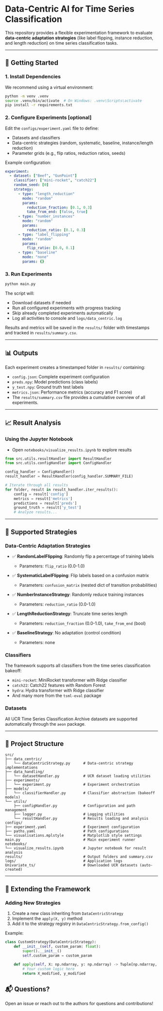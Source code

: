 # Data-Centric AI for Time Series Classification

This repository provides a flexible experimentation framework to evaluate **data-centric adaptation strategies** (like label flipping, instance reduction, and length reduction) on time series classification tasks.

---
## 🚀 Getting Started

### 1. Install Dependencies

We recommend using a virtual environment:

```bash
python -m venv .venv
source .venv/bin/activate  # On Windows: .venv\Scripts\activate
pip install -r requirements.txt
```

### 2. Configure Experiments [optional]

Edit the `configs/experiment.yaml` file to define:

- Datasets and classifiers
- Data-centric strategies (random, systematic, baseline, instance/length reduction)
- Parameter grids (e.g., flip ratios, reduction ratios, seeds)

Example configuration:

```yaml
experiment:
  - dataset: ["Beef", "GunPoint"]
    classifier: ["mini-rocket", "catch22"]
    random_seed: [0]
    strategy:
      - type: "length_reduction"
        mode: "random"
        params:
          reduction_fraction: [0.1, 0.3]
          take_from_end: [false, true]
      - type: "number_instances"
        mode: "random"
        params:
          reduction_ratio: [0.1, 0.3]
      - type: "label_flipping"
        mode: "random"
        params:
          flip_ratio: [0.0, 0.1]
      - type: "baseline"
        mode: "none"
        params: {}
```

### 3. Run Experiments

```bash
python main.py
```

The script will:
- Download datasets if needed
- Run all configured experiments with progress tracking
- Skip already completed experiments automatically
- Log all activities to console and `logs/data_centric.log`

Results and metrics will be saved in the `results/` folder with timestamps and tracked in `results/summary.csv`.

---

## 📊 Outputs

Each experiment creates a timestamped folder in `results/` containing:
- `config.json`: Complete experiment configuration
- `preds.npy`: Model predictions (class labels)
- `y_test.npy`: Ground truth test labels
- `metrics.json`: Performance metrics (accuracy and F1 score)
- The `results/summary.csv` file provides a cumulative overview of all experiments.

---

## 📈 Result Analysis

### Using the Jupyter Notebook
- Open `notebooks/visualize_results.ipynb` to explore results

```python
from src.utils.resultHandler import ResultHandler
from src.utils.configHandler import ConfigHandler

config_handler = ConfigHandler()
result_handler = ResultHandler(config_handler.SUMMARY_FILE)

# Iterate through all results
for folder, result in result_handler.iter_results():
    config = result['config']
    metrics = result['metrics'] 
    predictions = result['preds']
    ground_truth = result['y_test']
    # Analyze results...
```

---

## 🧪 Supported Strategies

### Data-Centric Adaptation Strategies

- ✅ **RandomLabelFlipping**: Randomly flip a percentage of training labels
  - Parameters: `flip_ratio` (0.0-1.0)
  
- ✅ **SystematicLabelFlipping**: Flip labels based on a confusion matrix
  - Parameters: `confusion_matrix` (nested dict of transition probabilities)
  
- ✅ **NumberInstanceStrategy**: Randomly reduce training instances
  - Parameters: `reduction_ratio` (0.0-1.0)
  
- ✅ **LengthReductionStrategy**: Truncate time series length
  - Parameters: `reduction_fraction` (0.0-1.0), `take_from_end` (bool)
  
- ✅ **BaselineStrategy**: No adaptation (control condition)
  - Parameters: none

### Classifiers
The framework supports all classifiers from the time series classification bakeoff:
- `mini-rocket`: MiniRocket transformer with Ridge classifier
- `catch22`: Catch22 features with Random Forest
- `hydra`: Hydra transformer with Ridge classifier
- And many more from the `tsml-eval` package

### Datasets
All UCR Time Series Classification Archive datasets are supported automatically through the `aeon` package.

---

## 📁 Project Structure


```plaintext
src/
├── data_centric/
│   └── dataCentricStrategy.py      # Data-centric strategy implementations
├── data_handling/
│   └── datasetHandler.py           # UCR dataset loading utilities
├── experiments/
│   └── experiment.py               # Experiment orchestration
├── models/
│   └── classifierHandler.py        # Classifier abstraction (bakeoff models)
└── utils/
    ├── configHandler.py            # Configuration and path management
    ├── logger.py                   # Logging utilities
    └── resultHandler.py            # Results loading and analysis
configs/
├── experiment.yaml                 # Experiment configuration
├── paths.yaml                      # Path configurations
└── visualisations.mplstyle         # Matplotlib style settings
main.py                             # Main experiment runner
notebooks/
└── visualize_results.ipynb         # Jupyter notebook for result analysis
results/                            # Output folders and summary.csv
logs/                               # Application logs
Univariate_ts/                      # Downloaded UCR datasets (auto-created)
```

---

## 🔧 Extending the Framework

### Adding New Strategies
1. Create a new class inheriting from `DataCentricStrategy`
2. Implement the `apply(X, y)` method
3. Add it to the strategy registry in `DataCentricStrategy.from_config()`

Example:
```python
class CustomStrategy(DataCentricStrategy):
    def __init__(self, custom_param: float):
        super().__init__()
        self.custom_param = custom_param
    
    def apply(self, X: np.ndarray, y: np.ndarray) -> Tuple[np.ndarray, np.ndarray]:
        # Your custom logic here
        return X_modified, y_modified
```

## 📬 Questions?

Open an issue or reach out to the authors for questions and contributions!